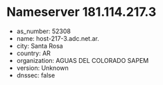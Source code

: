 # Nameserver 181.114.217.3

* as_number: 52308
* name: host-217-3.adc.net.ar.
* city: Santa Rosa
* country: AR
* organization: AGUAS DEL COLORADO SAPEM
* version: Unknown
* dnssec: false
